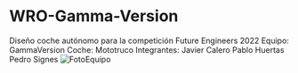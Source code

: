 # WRO-Gamma-Version
Diseño coche autónomo para la competición Future Engineers 2022
Equipo: GammaVersion
Coche: Mototruco
Integrantes:
  Javier Calero
  Pablo Huertas
  Pedro Signes
![FotoEquipo](https://user-images.githubusercontent.com/100376253/175772085-2c6c82bf-9e69-456e-927b-e3cf1254dc0f.jpeg)
